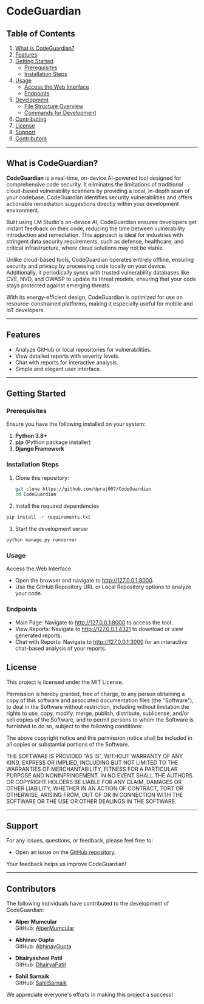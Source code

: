 # CodeGuardian

## Table of Contents
1. [What is CodeGuardian?](#What-is-CodeGuardian)
2. [Features](#Features)
3. [Getting Started](#Getting-Started)
    - [Prerequisites](#Prerequisites)
    - [Installation Steps](#Installation-Steps)
4. [Usage](#Usage)
    - [Access the Web Interface](#Access-the-Web-Interface)
    - [Endpoints](#Endpoints)
5. [Development](#Development)
    - [File Structure Overview](#File-Structure-Overview)
    - [Commands for Development](#Commands-for-Development)
6. [Contributing](#Contributing)
7. [License](#License)
8. [Support](#Support)
9. [Contributors](#Contributors)

---

## What is CodeGuardian?

**CodeGuardian** is a real-time, on-device AI-powered tool designed for comprehensive code security. It eliminates the limitations of traditional cloud-based vulnerability scanners by providing a local, in-depth scan of your codebase. CodeGuardian identifies security vulnerabilities and offers actionable remediation suggestions directly within your development environment.

Built using LM Studio's on-device AI, CodeGuardian ensures developers get instant feedback on their code, reducing the time between vulnerability introduction and remediation. This approach is ideal for industries with stringent data security requirements, such as defense, healthcare, and critical infrastructure, where cloud solutions may not be viable.

Unlike cloud-based tools, CodeGuardian operates entirely offline, ensuring security and privacy by processing code locally on your device. Additionally, it periodically syncs with trusted vulnerability databases like CVE, NVD, and OWASP to update its threat models, ensuring that your code stays protected against emerging threats.

With its energy-efficient design, CodeGuardian is optimized for use on resource-constrained platforms, making it especially useful for mobile and IoT developers.

---

## Features

- Analyze GitHub or local repositories for vulnerabilities.
- View detailed reports with severity levels.
- Chat with reports for interactive analysis.
- Simple and elegant user interface.

---

## Getting Started

### Prerequisites

Ensure you have the following installed on your system:

1. **Python 3.8+**
2. **pip** (Python package installer)
3. **Django Framework**

### Installation Steps

1. Clone this repository:
   ```bash
   git clone https://github.com/dpraj007/CodeGuardian
   cd CodeGuardian


2. Install the required dependencies
```bash
pip install -r requirements.txt
```

3. Start the development server
```bash
python manage.py runserver
```

### Usage

Access the Web Interface
* Open the browser and navigate to http://127.0.0.1:8000.
* Use the GitHub Repository URL or Local Repository options to analyze your code.


### Endpoints
* Main Page: Navigate to http://127.0.0.1:8000 to access the tool.
* View Reports: Navigate to http://127.0.0.1:4321 to download or view generated reports.
* Chat with Reports: Navigate to http://127.0.0.1:3000 for an interactive chat-based analysis of your reports.


## License

This project is licensed under the MIT License. 

Permission is hereby granted, free of charge, to any person obtaining a copy of this software and associated documentation files (the "Software"), to deal in the Software without restriction, including without limitation the rights to use, copy, modify, merge, publish, distribute, sublicense, and/or sell copies of the Software, and to permit persons to whom the Software is furnished to do so, subject to the following conditions:

The above copyright notice and this permission notice shall be included in all copies or substantial portions of the Software.

THE SOFTWARE IS PROVIDED "AS IS", WITHOUT WARRANTY OF ANY KIND, EXPRESS OR IMPLIED, INCLUDING BUT NOT LIMITED TO THE WARRANTIES OF MERCHANTABILITY, FITNESS FOR A PARTICULAR PURPOSE AND NONINFRINGEMENT. IN NO EVENT SHALL THE AUTHORS OR COPYRIGHT HOLDERS BE LIABLE FOR ANY CLAIM, DAMAGES OR OTHER LIABILITY, WHETHER IN AN ACTION OF CONTRACT, TORT OR OTHERWISE, ARISING FROM, OUT OF OR IN CONNECTION WITH THE SOFTWARE OR THE USE OR OTHER DEALINGS IN THE SOFTWARE.

---

## Support

For any issues, questions, or feedback, please feel free to:

- Open an issue on the [GitHub repository](https://github.com/CodeGuardian/issues).

Your feedback helps us improve CodeGuardian!

---

## Contributors

The following individuals have contributed to the development of CodeGuardian:

- **Alper Mumcular**  
  GitHub: [AlperMumcular](https://github.com/AlperMumcular)

- **Abhinav Gupta**  
  GitHub: [AbhinavGupta](https://github.com/abg0148)

- **Dhairyasheel Patil**  
  GitHub: [DhairyaPatil](https://github.com/dpraj007)

- **Sahil Sarnaik**  
  GitHub: [SahilSarnaik](https://github.com/sahilms48)

We appreciate everyone's efforts in making this project a success!
